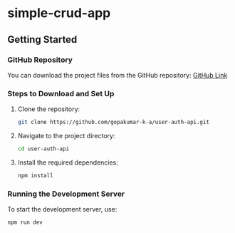 # simple-crud-app

## Getting Started

### GitHub Repository
You can download the project files from the GitHub repository:
[GitHub Link](https://github.com/gopakumar-k-a/user-auth-api.git)

### Steps to Download and Set Up
1. Clone the repository:
   ```bash
   git clone https://github.com/gopakumar-k-a/user-auth-api.git
   ```
2. Navigate to the project directory:
   ```bash
   cd user-auth-api
   ```
3. Install the required dependencies:
   ```bash
   npm install
   ```

### Running the Development Server
To start the development server, use:
```bash
npm run dev
```


